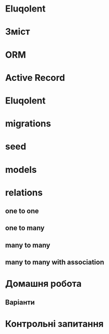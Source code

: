 # Eluqolent

# Зміст

# ORM

# Active Record

# Eluqolent

# migrations

# seed

# models

# relations

## one to one

## one to many

## many to many

## many to many with association

# Домашня робота

## Варіанти

# Контрольні запитання